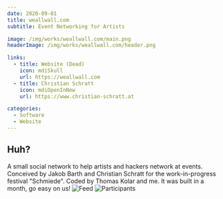 ```yaml
---
date: 2020-09-01
title: weallwall.com
subtitle: Event Networking for Artists

image: /img/works/weallwall.com/main.png
headerImage: /img/works/weallwall.com/header.png

links: 
  - title: Website (Dead)
    icon: mdiSkull
    url: https://weallwall.com
  - title: Christian Schratt
    icon: mdiOpenInNew
    url: https://www.christian-schratt.at

categories:
  - Software
  - Website
---
```


## Huh?

A small social network to help artists and hackers network at events. Conceived by Jakob Barth and Christian Schratt for the work-in-progress festival "Schmiede". Coded by Thomas Kolar and me. It was built in a month, go easy on us!
![Feed](/img/works/weallwall.com/feed.png)
![Participants](/img/works/weallwall.com/participants.png)
